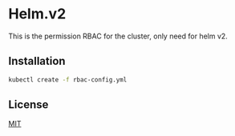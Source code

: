 # Helm.v2

This is the permission RBAC for the cluster, only need for helm v2.

## Installation

```bash
kubectl create -f rbac-config.yml
```
## License
[MIT](https://choosealicense.com/licenses/mit/)
